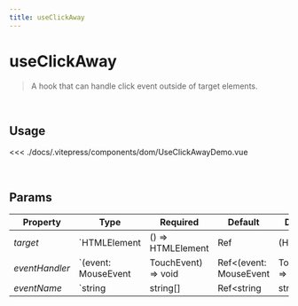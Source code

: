 ```yaml
---
title: useClickAway
---
```


# useClickAway

> A hook that can handle click event outside of target elements.

<br />

## Usage

<script>
import UseClickAwayDemo from '../.vitepress/components/dom/UseClickAwayDemo.vue'

export default {
  components: {
    UseClickAwayDemo
  }
}
</script>
<div id="UseClickAwayDemo" class="container">
  <UseClickAwayDemo />
</div>

<<< ./docs/.vitepress/components/dom/UseClickAwayDemo.vue

<br />

## Params

| Property       | Type                | Required            | Default                | Description           |
| -------------- | ------------------- | ------------------- | ---------------------- | --------------------- |
| _target_       | `HTMLElement        | () => HTMLElement   | Ref<HTMLElement>       | (HTMLElement          | (() => HTMLElement) | Ref<HTMLElement>)[]` | `true` | - | execution handler target |
| _eventHandler_ | `(event: MouseEvent | TouchEvent) => void | Ref<(event: MouseEvent | TouchEvent) => void>` | `true` | - | handler function on external click |
| _eventName_    | `string             | string[]            | Ref<string             | string[]>`            | `false` | `click` | event trigger |
